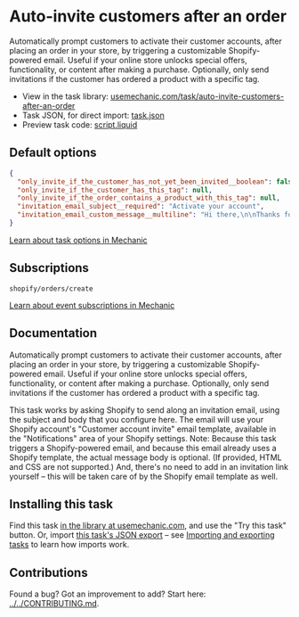 # Auto-invite customers after an order

Automatically prompt customers to activate their customer accounts, after placing an order in your store, by triggering a customizable Shopify-powered email. Useful if your online store unlocks special offers, functionality, or content after making a purchase. Optionally, only send invitations if the customer has ordered a product with a specific tag.

* View in the task library: [usemechanic.com/task/auto-invite-customers-after-an-order](https://usemechanic.com/task/auto-invite-customers-after-an-order)
* Task JSON, for direct import: [task.json](../../tasks/auto-invite-customers-after-an-order.json)
* Preview task code: [script.liquid](./script.liquid)

## Default options

```json
{
  "only_invite_if_the_customer_has_not_yet_been_invited__boolean": false,
  "only_invite_if_the_customer_has_this_tag": null,
  "only_invite_if_the_order_contains_a_product_with_this_tag": null,
  "invitation_email_subject__required": "Activate your account",
  "invitation_email_custom_message__multiline": "Hi there,\n\nThanks for purchasing access! Activate your new account at {{ shop.name }}.\n\nThanks,\n{{ shop.name }}"
}
```

[Learn about task options in Mechanic](https://docs.usemechanic.com/article/471-task-options)

## Subscriptions

```liquid
shopify/orders/create
```

[Learn about event subscriptions in Mechanic](https://docs.usemechanic.com/article/408-subscriptions)

## Documentation

Automatically prompt customers to activate their customer accounts, after placing an order in your store, by triggering a customizable Shopify-powered email. Useful if your online store unlocks special offers, functionality, or content after making a purchase. Optionally, only send invitations if the customer has ordered a product with a specific tag.

This task works by asking Shopify to send along an invitation email, using the subject and body that you configure here. The email will use your Shopify account's "Customer account invite" email template, available in the "Notifications" area of your Shopify settings. Note: Because this task triggers a Shopify-powered email, and because this email already uses a Shopify template, the actual message body is optional. (If provided, HTML and CSS are not supported.) And, there's no need to add in an invitation link yourself – this will be taken care of by the Shopify email template as well.

## Installing this task

Find this task [in the library at usemechanic.com](https://usemechanic.com/task/auto-invite-customers-after-an-order), and use the "Try this task" button. Or, import [this task's JSON export](../../tasks/auto-invite-customers-after-an-order.json) – see [Importing and exporting tasks](https://docs.usemechanic.com/article/505-importing-and-exporting-tasks) to learn how imports work.

## Contributions

Found a bug? Got an improvement to add? Start here: [../../CONTRIBUTING.md](../../CONTRIBUTING.md).
